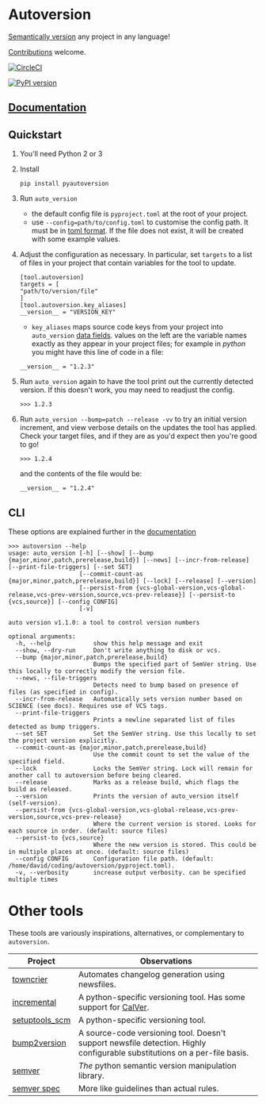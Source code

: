 # Autoversion
[Semantically version](https://semver.org/) any project in any language!

[Contributions](./CONTRIBUTING.md) welcome.

[![CircleCI](https://circleci.com/gh/ARMmbed/autoversion.svg?style=svg&circle-token=dd9ec017be37f9b5f0a5b9a785c55c53fcd578c7)](https://circleci.com/gh/ARMmbed/autoversion)

[![PyPI version](https://badge.fury.io/py/pyautoversion.svg)](https://badge.fury.io/py/pyautoversion)

## [Documentation](./USAGE.md)

## Quickstart
1. You'll need Python 2 or 3

1. Install
    ```
    pip install pyautoversion
    ```
1. Run `auto_version`
    - the default config file is `pyproject.toml` at the root of your project.
    - use `--config=path/to/config.toml` to customise the config path.
     It must be in [toml format](https://github.com/toml-lang/toml).
      If the file does not exist, it will be created with some example values.
1. Adjust the configuration as necessary. In particular, set `targets` to a list of
files in your project that contain variables for the tool to update.
    ```
    [tool.autoversion]
    targets = [
    "path/to/version/file"
    ]
    [tool.autoversion.key_aliases]
    __version__ = "VERSION_KEY"
    ```
    - `key_aliases` maps source code keys from your project into `auto_version`
    [data fields](./USAGE.md).
values on the left are the variable names exactly as they appear in your project files;
for example in _python_ you might have this line of code in a file:
    ```
    __version__ = "1.2.3"
    ```
1. Run `auto_version` again to have the tool print out
the currently detected version. If this doesn't work, you may need to readjust the config.
    ```
    >>> 1.2.3
    ```

1. Run `auto_version --bump=patch --release -vv` to try an initial
version increment, and view verbose details on the updates the tool has applied.
Check your target files, and if they are as you'd expect then you're good to go!
    ```
    >>> 1.2.4
    ```
    and the contents of the file would be:
    ```
    __version__ = "1.2.4"
    ```

## CLI
These options are explained further in the [documentation](./USAGE.md)

```
>>> autoversion --help
usage: auto_version [-h] [--show] [--bump {major,minor,patch,prerelease,build}] [--news] [--incr-from-release] [--print-file-triggers] [--set SET]
                    [--commit-count-as {major,minor,patch,prerelease,build}] [--lock] [--release] [--version]
                    [--persist-from {vcs-global-version,vcs-global-release,vcs-prev-version,source,vcs-prev-release}] [--persist-to {vcs,source}] [--config CONFIG]
                    [-v]

auto version v1.1.0: a tool to control version numbers

optional arguments:
  -h, --help            show this help message and exit
  --show, --dry-run     Don't write anything to disk or vcs.
  --bump {major,minor,patch,prerelease,build}
                        Bumps the specified part of SemVer string. Use this locally to correctly modify the version file.
  --news, --file-triggers
                        Detects need to bump based on presence of files (as specified in config).
  --incr-from-release   Automatically sets version number based on SCIENCE (see docs). Requires use of VCS tags.
  --print-file-triggers
                        Prints a newline separated list of files detected as bump triggers.
  --set SET             Set the SemVer string. Use this locally to set the project version explicitly.
  --commit-count-as {major,minor,patch,prerelease,build}
                        Use the commit count to set the value of the specified field.
  --lock                Locks the SemVer string. Lock will remain for another call to autoversion before being cleared.
  --release             Marks as a release build, which flags the build as released.
  --version             Prints the version of auto_version itself (self-version).
  --persist-from {vcs-global-version,vcs-global-release,vcs-prev-version,source,vcs-prev-release}
                        Where the current version is stored. Looks for each source in order. (default: source files)
  --persist-to {vcs,source}
                        Where the new version is stored. This could be in multiple places at once. (default: source files)
  --config CONFIG       Configuration file path. (default: /home/david/coding/autoversion/pyproject.toml).
  -v, --verbosity       increase output verbosity. can be specified multiple times
```

# Other tools
These tools are variously inspirations, alternatives, or complementary
to `autoversion`.

| Project                                                    | Observations                                                                                                              |
|------------------------------------------------------------|---------------------------------------------------------------------------------------------------------------------------|
| [towncrier](https://pypi.org/project/towncrier/)           | Automates changelog generation using newsfiles.                                                                           |
| [incremental](https://pypi.org/project/incremental/)       | A python-specific versioning tool. Has some support for [CalVer](https://calver.org/).                                    |
| [setuptools_scm](https://pypi.org/project/setuptools-scm/) | A python-specific versioning tool.                                                                                        |
| [bump2version](https://pypi.org/project/bump2version/)     | A source-code versioning tool. Doesn't support newsfile detection. Highly configurable substitutions on a per-file basis. |
| [semver](https://pypi.org/project/semver/)                 | _The_ python semantic version manipulation library.                                                                       |
| [semver spec](https://semver.org/)                         | More like guidelines than actual rules.                                                                                   |
